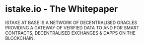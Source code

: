 # istake.io - The Whitepaper
ISTAKE AT BASE IS A NETWORK OF DECENTRALISED ORACLES PROVIDING A GATEWAY OF VERIFIED DATA TO AND FOR SMART CONTRACTS, DECENTRALISED EXCHANGES &amp; DAPPS ON THE BLOCKCHAIN.
